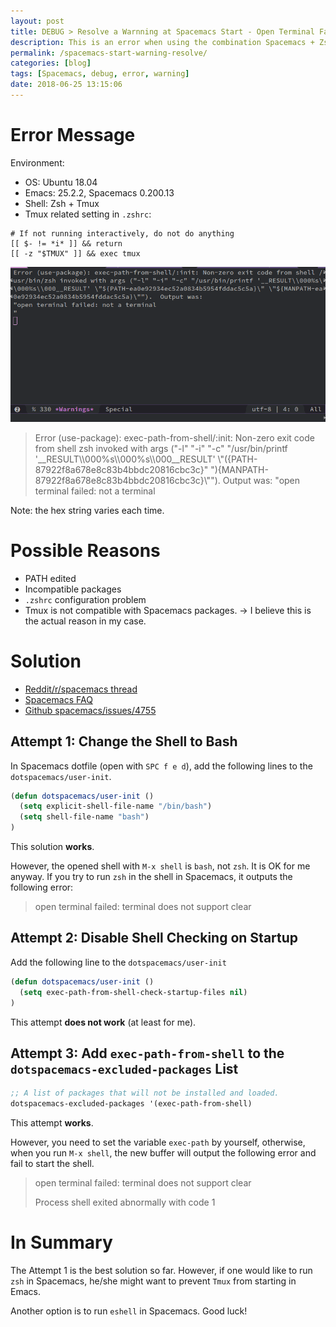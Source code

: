 ```yaml
---
layout: post
title: DEBUG > Resolve a Warnning at Spacemacs Start - Open Terminal Failed (Not a Terminal)
description: This is an error when using the combination Spacemacs + Zsh + Tmux.
permalink: /spacemacs-start-warning-resolve/
categories: [blog]
tags: [Spacemacs, debug, error, warning]
date: 2018-06-25 13:15:06 
---
```


# Error Message

Environment:

-   OS: Ubuntu 18.04
-   Emacs: 25.2.2, Spacemacs 0.200.13
-   Shell: Zsh + Tmux
-   Tmux related setting in `.zshrc`:

```shell
# If not running interactively, do not do anything
[[ $- != *i* ]] && return
[[ -z "$TMUX" ]] && exec tmux
```

![img](../assets/post-img/spacemacs-start-warning-resolve/startup-error.png "Error Message")

> Error (use-package): exec-path-from-shell/:init: Non-zero exit code from shell zsh invoked with args ("-l" "-i" "-c" "/usr/bin/printf '\_\_RESULT\\\\000%s\\\\000%s\\\\000\_\_RESULT' \\"\({PATH-87922f8a678e8c83b4bbdc20816cbc3c}\" \"\){MANPATH-87922f8a678e8c83b4bbdc20816cbc3c}\\""). Output was: "open terminal failed: not a terminal

Note: the hex string varies each time.

# Possible Reasons

-   PATH edited
-   Incompatible packages
-   `.zshrc` configuration problem
-   Tmux is not compatible with Spacemacs packages. -> I believe this is the actual reason in my case.

# Solution

-   [Reddit/r/spacemacs thread](https://www.reddit.com/r/spacemacs/comments/7c5uta/new_to_spacemacs_but_not_emacs_couple_of_questions/)
-   [Spacemacs FAQ](http://spacemacs.org/doc/FAQ.html#why-am-i-getting-a-message-about-environment-variables-on-startup)
-   [Github spacemacs/issues/4755](https://github.com/syl20bnr/spacemacs/issues/4755#issuecomment-292760094)

## Attempt 1: Change the Shell to Bash

In Spacemacs dotfile (open with `SPC f e d`), add the following lines to the `dotspacemacs/user-init`.

```lisp
(defun dotspacemacs/user-init ()
  (setq explicit-shell-file-name "/bin/bash")
  (setq shell-file-name "bash")
)
```

This solution **works**.

However, the opened shell with `M-x shell` is `bash`, not `zsh`. It is OK for me anyway. If you try to run `zsh` in the shell in Spacemacs, it outputs the following error:

> open terminal failed: terminal does not support clear

## Attempt 2: Disable Shell Checking on Startup

Add the following line to the `dotspacemacs/user-init`

```lisp
(defun dotspacemacs/user-init ()
  (setq exec-path-from-shell-check-startup-files nil)
)
```

This attempt **does not work** (at least for me).

## Attempt 3: Add `exec-path-from-shell` to the `dotspacemacs-excluded-packages` List

```lisp
;; A list of packages that will not be installed and loaded.
dotspacemacs-excluded-packages '(exec-path-from-shell)
```

This attempt **works**.

However, you need to set the variable `exec-path` by yourself, otherwise, when you run `M-x shell`, the new buffer will output the following error and fail to start the shell.

> open terminal failed: terminal does not support clear
> 
> Process shell exited abnormally with code 1

# In Summary

The Attempt 1 is the best solution so far. However, if one would like to run `zsh` in Spacemacs, he/she might want to prevent `Tmux` from starting in Emacs.

Another option is to run `eshell` in Spacemacs. Good luck!
